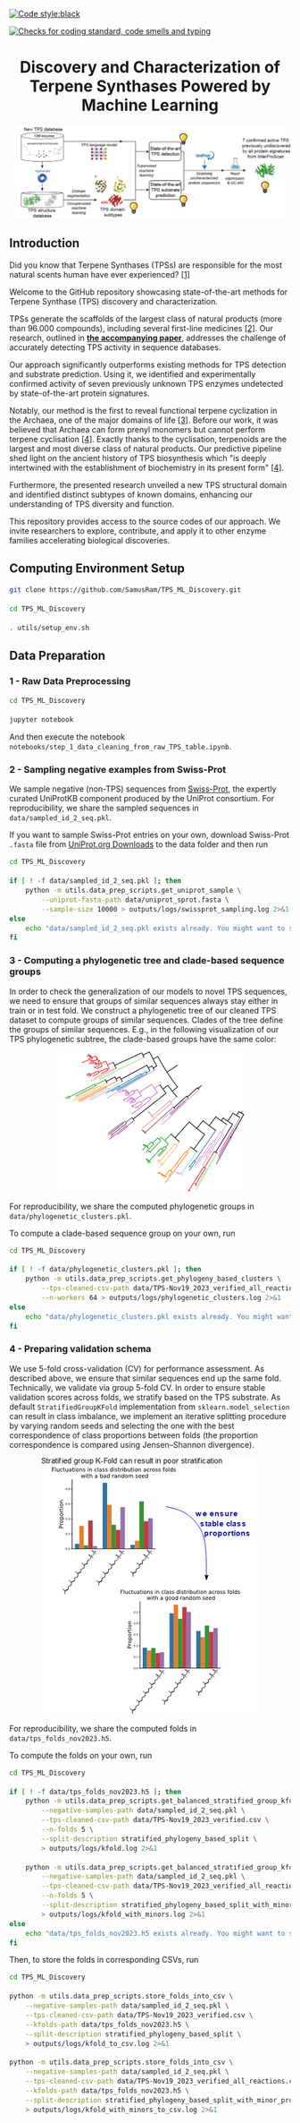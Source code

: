[![Code style:black](https://img.shields.io/badge/code%20style-black-000000.svg)](https://github.com/ambv/black)

[![Checks for coding standard, code smells and typing](https://github.com/samusram/tps_ml_discovery/actions/workflows/ci.yml/badge.svg)](https://github.com/SamusRam/terpene_synthases_ml/actions/workflows/ci.yml)
<div align="center">

# Discovery and Characterization of Terpene Synthases Powered by Machine Learning


![](data/fig_overview.png)
</div>

## Introduction

Did you know that Terpene Synthases (TPSs) are responsible for the most natural scents human have ever experienced? [[1]](https://pubmed.ncbi.nlm.nih.gov/21114471/)

Welcome to the GitHub repository showcasing state-of-the-art methods for Terpene Synthase (TPS) discovery and characterization. 


TPSs generate the scaffolds of the largest class of natural products (more than 96.000 compounds), including several first-line medicines [[2]](https://pubs.acs.org/doi/pdf/10.1021/acs.accounts.1c00296?casa_token=OzB4p1Y4nLoAAAAA:h85bm9CC10o33CQCMnhF1Th63mVD23YnnOGau7qhTjVhR7233XPV2-GS0LBDbIeQg-_LqjCS7ciCi7g). 
Our research, outlined in **[the accompanying paper](https://www.biorxiv.org/content/10.1101/2024.01.29.577750)**, addresses the challenge of accurately detecting TPS activity in sequence databases.

Our approach significantly outperforms existing methods for TPS detection and substrate prediction. Using it, we identified and experimentally confirmed activity of seven previously unknown TPS enzymes undetected by state-of-the-art protein signatures. 

Notably, our method is the first to reveal functional terpene cyclization in the Archaea, one of the major domains of life [[3]](https://www.nature.com/articles/nrmicro.2017.133).
Before our work, it was believed that Archaea can form prenyl monomers but cannot perform terpene cyclisation [[4]](https://academic.oup.com/femsre/article/47/2/fuad008/7081307). Exactly thanks to the cyclisation, terpenoids are the largest and most diverse class of natural products. Our predictive pipeline shed light on the ancient history of TPS biosynthesis which "is deeply intertwined with the establishment of biochemistry in its present form" [[4]](https://academic.oup.com/femsre/article/47/2/fuad008/7081307).

Furthermore, the presented research unveiled a new TPS structural domain and identified distinct subtypes of known domains, enhancing our understanding of TPS diversity and function.

This repository provides access to the source codes of our approach. We invite researchers to explore, contribute, and apply it to other enzyme families accelerating biological discoveries.


## Computing Environment Setup

```bash
git clone https://github.com/SamusRam/TPS_ML_Discovery.git

cd TPS_ML_Discovery

. utils/setup_env.sh
```

## Data Preparation
### 1 - Raw Data Preprocessing

```bash
cd TPS_ML_Discovery

jupyter notebook
```
And then execute the notebook `notebooks/step_1_data_cleaning_from_raw_TPS_table.ipynb`.

### 2 - Sampling negative examples from Swiss-Prot
We sample negative (non-TPS) sequences from [Swiss-Prot](https://www.expasy.org/resources/uniprotkb-swiss-prot), the expertly curated UniProtKB component produced by the UniProt consortium. 
For reproducibility, we share the sampled sequences in `data/sampled_id_2_seq.pkl`. 

If you want to sample Swiss-Prot entries on your own, download Swiss-Prot `.fasta` file from [UniProt.org Downloads](https://www.uniprot.org/help/downloads) to the data folder and then run

```bash
cd TPS_ML_Discovery

if [ ! -f data/sampled_id_2_seq.pkl ]; then
    python -m utils.data_prep_scripts.get_uniprot_sample \
        --uniprot-fasta-path data/uniprot_sprot.fasta \
        --sample-size 10000 > outputs/logs/swissprot_sampling.log 2>&1
else
    echo "data/sampled_id_2_seq.pkl exists already. You might want to stash it before re-writing the file by the sampling script."
fi
```

### 3 - Computing a phylogenetic tree and clade-based sequence groups
In order to check the generalization of our models to novel TPS sequences, 
we need to ensure that groups of similar sequences always stay either in train or in test fold. 
We construct a phylogenetic tree of our cleaned TPS dataset to compute groups of similar sequences. 
Clades of the tree define the groups of similar sequences. E.g., in the following visualization of our TPS phylogenetic subtree, the clade-based groups have the same color:

<div align="center">

![](data/fig_phylogenetic_tree.png)

</div>

For reproducibility, we share the computed phylogenetic groups in `data/phylogenetic_clusters.pkl`. 

To compute a clade-based sequence group on your own, run
```bash
cd TPS_ML_Discovery

if [ ! -f data/phylogenetic_clusters.pkl ]; then
    python -m utils.data_prep_scripts.get_phylogeny_based_clusters \
        --tps-cleaned-csv-path data/TPS-Nov19_2023_verified_all_reactions.csv \
        --n-workers 64 > outputs/logs/phylogenetic_clusters.log 2>&1
else
    echo "data/phylogenetic_clusters.pkl exists already. You might want to stash it before re-writing the file using the script for phylogenetic-tree-based sequence clustering."
fi
```

### 4 - Preparing validation schema

We use 5-fold cross-validation (CV) for performance assessment. As described above, we ensure that similar sequences end up 
the same fold. Technically, we validate via group 5-fold CV. In order to ensure stable validation scores across folds, 
we stratify based on the TPS substrate. As default `StratifiedGroupKFold` implementation from `sklearn.model_selection` 
can result in class imbalance, we implement an iterative splitting procedure by varying random seeds and selecting the one with the best correspondence of class proportions between folds (the proportion correspondence is compared using Jensen–Shannon divergence).


<div align="center">

![](data/fig_stratification.png)

</div>

For reproducibility, we share the computed folds in `data/tps_folds_nov2023.h5`. 

To compute the folds on your own, run
```bash
cd TPS_ML_Discovery

if [ ! -f data/tps_folds_nov2023.h5 ]; then
    python -m utils.data_prep_scripts.get_balanced_stratified_group_kfolds \
        --negative-samples-path data/sampled_id_2_seq.pkl \
        --tps-cleaned-csv-path data/TPS-Nov19_2023_verified.csv \
        --n-folds 5 \
        --split-description stratified_phylogeny_based_split \
        > outputs/logs/kfold.log 2>&1

    python -m utils.data_prep_scripts.get_balanced_stratified_group_kfolds \
        --negative-samples-path data/sampled_id_2_seq.pkl \
        --tps-cleaned-csv-path data/TPS-Nov19_2023_verified_all_reactions.csv \
        --n-folds 5 \
        --split-description stratified_phylogeny_based_split_with_minor_products \
        > outputs/logs/kfold_with_minors.log 2>&1
else
    echo "data/tps_folds_nov2023.h5 exists already. You might want to stash it before re-writing the file using the script for stratified group k-fold computation."
fi

```

Then, to store the folds in corresponding CSVs, run

```bash
cd TPS_ML_Discovery

python -m utils.data_prep_scripts.store_folds_into_csv \
    --negative-samples-path data/sampled_id_2_seq.pkl \
    --tps-cleaned-csv-path data/TPS-Nov19_2023_verified.csv \
    --kfolds-path data/tps_folds_nov2023.h5 \
    --split-description stratified_phylogeny_based_split \
    > outputs/logs/kfold_to_csv.log 2>&1

python -m utils.data_prep_scripts.store_folds_into_csv \
    --negative-samples-path data/sampled_id_2_seq.pkl \
    --tps-cleaned-csv-path data/TPS-Nov19_2023_verified_all_reactions.csv \
    --kfolds-path data/tps_folds_nov2023.h5 \
    --split-description stratified_phylogeny_based_split_with_minor_products \
    > outputs/logs/kfold_with_minors_to_csv.log 2>&1
```